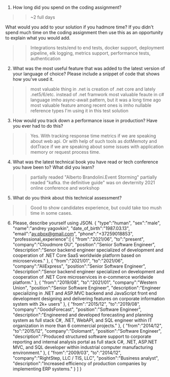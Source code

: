 1. How long did you spend on the coding assignment? 
>> ~2 full days

What would you add to your solution if you hadmore time? If you didn't spend much time on the coding assignment then use this as an opportunity to explain what you would add.
>> Integrations tests/end to end tests, docker support, deployment pipeline, elk logging, metrics support, performance tests, authentication 

2. What was the most useful feature that was added to the latest version of your language of choice?
Please include a snippet of code that shows how you've used it.
>> most valuable thing in .net is creation of .net core and lately .net5/6/etc. instead of .net framwork
>> most valuable feaute in c# language imho async-await pattern, but it was a long time ago
>> most valuable feature among recent ones is imho nullable reference types I'm using it in this test solution

3. How would you track down a performance issue in production? Have you ever had to do this?
>> Yes. With tracking response time metrics if we are speaking about web api. Or with help of such tools as dotMemoty and dotTrace if we are speaking about some issues with application memory or request process time. 

4. What was the latest technical book you have read or tech conference you have been to? What did you
learn?
>> partially readed "Alberto Brandolini.Event Storming"
>> partially readed "kafka. the definitive guide"
>> was on devternity 2021 online conference and workshop

5. What do you think about this technical assessment?
>> Good to show candidates experience, but could take too mush time in some cases.

6. Please, describe yourself using JSON.
{
    "type":"human",
    "sex":"male",
    "name":"andrey yagovkin",
    "date_of_birth":"1987.03.13",
    "email":"ay.pbox@gmail.com",
    "phone":"+37259018853",
    "professional_experience":[
        {
            "from":"2021/06",
            "to":"present",
            "company":"Cloudmore OU",
            "position":"Senior Software Engineer",
            "description":"Senor backend engineer specialized of development and cooperation of .NET Core SaaS worldwide platform based on microservices."
        },
        {
            "from":"2021/01",
            "to":"2021/06",
            "company":"AliExpress",
            "position":"Senior Software Engineer",
            "description":"Senor backend engineer specialized on development and cooperation of .NET Core microservices in e-commerce worldwide platform."
        },
        {
            "from":"2019/08",
            "to":"2021/01",
            "company":"Western Union",
            "position":"Senior Software Engineer",
            "description":"Engineer specializing in .NET and ASP.MVC backend and JavaScript front end development designing and delivering features on corporate information system with 2k+ users"
        },
        {
            "from":"2015/12",
            "to":"2019/08",
            "company":"GoodsForecast",
            "position":"Software Engineer",
            "description":"Engineered and developed forecasting and planning system as full stack C#, .NET, WebAPI, and SQL engineer within IT organization in more than 6 commercial projects."
        },
        {
            "from":"2014/12",
            "to":"2015/12",
            "company":"Dolomant",
            "position":"Software Engineer",
            "description":"Produced structured software support to corporate reporting and internal analysis portal as full stack C#, .NET, ASP.NET MVC, and SQL developer within industrial computer manufacturing environment."
        },
        {
            "from":"2009/03",
            "to":"2014/12",
            "company":"RightStep, LLC / TIS, LLC",
            "position":"Business analyst",
            "description":"Increased efficiency of production companies by implementing ERP systems."
        }
    ]
}